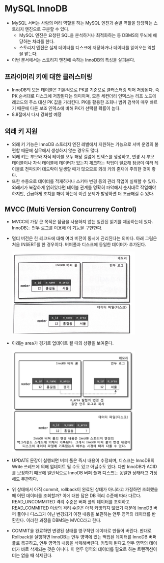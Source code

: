 # MySQL InnoDB

- MySQL 서버는 사람의 머리 역할을 하는 MySQL 엔진과 손발 역할을 담당하는 스토리지 엔진으로 구분할 수 있다.
  - MySQL 엔진은 요청된 SQL을 분석하거나 최적화하는 등 DBMS의 두뇌에 해당하는 처리를 한다.
  - 스토리지 엔진은 실제 데이터를 디스크에 저장하거나 데이터를 읽어오는 역할을 맡는다.
- 이번 문서에서는 스토리지 엔진에 속하는 InnoDB의 특성을 살펴본다.

## 프라이머리 키에 대한 클러스터링

- InnoDB의 모든 테이블은 기본적으로 PK를 기준으로 클러스터링 되어 저장된다. 즉 PK 순서대로 디스크에 저장된다는 의미이며, 모든 세컨더리 인덱스는 리프 노드에 레코드의 주소 대신 PK 값을 가리킨다. PK를 활용한 조회나 범위 검색이 매우 빠르기 때문에 다른 보조 인덱스에 비해 PK가 선택될 확률이 높다.
- 8.8절에서 다시 강화할 예정

## 외래 키 지원

- 외래 키 기능은 InnoDB 스토리지 엔진 레벨에서 지원하는 기능으로 서버 운영의 불편함 때문에 실무에서 생성하지 않는 경우도 많다.
- 외래 키는 부모와 자식 테이블 모두 해당 컬럼에 인덱스를 생성하고, 변경 시 부모 테이블이나 자식 테이블에 데이터가 있는지 체크하는 작업이 필요해 잠금이 여러 테이블로 전파되어 데드락이 발생할 때가 많으므로 외래 키의 존재에 주의한 것이 좋다.
- 또한 수동으로 데이터를 적재하거나 스키마 변경 등의 관리 작업이 실패할 수 있다. 외래키가 복잡하게 얽혀있다면 테이블 관계를 명확히 파악해서 순서대로 작업해야 하지만, 긴급하게 조치를 해야 하는데 이런 문제가 발생하면 더 조급해질 수 있다.

## MVCC (Multi Version Concurreny Control)

- MVCC의 가장 큰 목적은 잠금을 사용하지 않는 일관된 읽기를 제공하는데 있다. InnoDB는 언두 로그를 이용해 이 기능을 구현한다.
- 멀티 버전은 한 레코드에 대해 여러 버전이 동시에 관리된다는 의미다. 아래 그림은 처음 INSERT를 한 경우이다. 버퍼풀과 디스크에 동일한 데이터가 추가된다.

  <img src="https://github.com/programmer-sjk/TIL/blob/main/images/db/mvcc-step1.png" width="400">

- 아래는 area가 경기로 업데이트 될 때의 상황을 보여준다.

  <img src="https://github.com/programmer-sjk/TIL/blob/main/images/db/mvcc-step2.png" width="400">

- UPDATE 문장이 실행되면 버퍼 풀은 즉시 내용이 수정되며, 디스크는 InnoDB의 Write 쓰레드에 의해 업데이트 될 수도 있고 아닐수도 있다. 다만 InnoDB가 ACID를 보장하기 때문에 일반적으로 InnoDB 버퍼 풀과 디스크는 동일한 상태라고 가정해도 무관하다.
- 위 상태에서 아직 commit, rollback이 완료된 상태가 아니라고 가정하면 조회했을 때 어떤 데이터를 조회할까? 이에 대한 답은 DB 격리 수준에 따라 다르다. READ_UNCOMMITED 격리 수준은 버퍼 풀의 데이터를 조회하고 READ_COMMITED 이상의 격리 수준은 아직 커밋되지 않았기 때문에 InnoDB 버퍼 풀이나 디스크가 아닌 변경되기 이전 내용을 보관하는 언두 영역의 데이터를 반환한다. 이러한 과정을 DBMS는 MVCC라고 한다.
- COMMIT을 완료하면 변경된 상태를 영구적인 데이터로 만들어 버린다. 반대로 Rollback을 실행하면 InnoDB는 언두 영역에 있는 백업된 데이터를 InnoDB 버퍼 풀로 복구하고, 언두 영역의 내용을 삭제해버린다. 커밋이 된다고 언두 영역의 데이터가 바로 삭제되는 것은 아니다. 이 언두 영역의 데이터를 필요로 하는 트랜잭션이 더는 없을 때 삭제된다.
